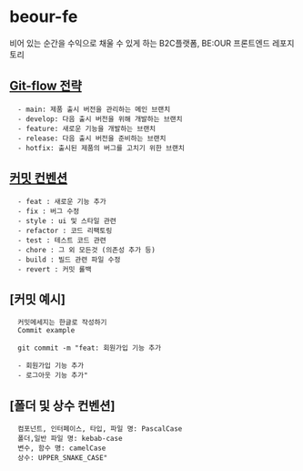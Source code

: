 # beour-fe

비어 있는 순간을 수익으로 채울 수 있게 하는 B2C플랫폼, BE:OUR 프론트엔드 레포지토리

## [Git-flow 전략](https://techblog.woowahan.com/2553/)

```
  - main: 제품 출시 버전을 관리하는 메인 브랜치
  - develop: 다음 출시 버전을 위해 개발하는 브랜치
  - feature: 새로운 기능을 개발하는 브랜치
  - release: 다음 출시 버전을 준비하는 브랜치
  - hotfix: 출시된 제품의 버그를 고치기 위한 브랜치
```

## [커밋 컨벤션](https://moonnight0.tistory.com/entry/Git-%EC%A2%8B%EC%9D%80-%EC%BB%A4%EB%B0%8B-%EB%A9%94%EC%8B%9C%EC%A7%80%EB%A5%BC-%EC%9E%91%EC%84%B1%ED%95%98%EA%B8%B0-%EC%9C%84%ED%95%9C-%EA%B7%9C%EC%B9%99)

```
  - feat : 새로운 기능 추가
  - fix : 버그 수정
  - style : ui 및 스타일 관련
  - refactor : 코드 리팩토링
  - test : 테스트 코드 관련
  - chore : 그 외 모든것 (의존성 추가 등)
  - build : 빌드 관련 파일 수정
  - revert : 커밋 롤백
```

## [커밋 예시]

```
  커밋메세지는 한글로 작성하기
  Commit example

  git commit -m "feat: 회원가입 기능 추가

  - 회원가입 기능 추가
  - 로그아웃 기능 추가"

```

## [폴더 및 상수 컨벤션]

```
  컴포넌트, 인터페이스, 타입, 파일 명: PascalCase
  폴더,일반 파일 명: kebab-case
  변수, 함수 명: camelCase
  상수: UPPER_SNAKE_CASE"

```
